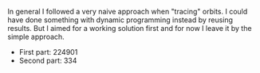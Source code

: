 In general I followed a very naive approach when "tracing" orbits.
I could have done something with dynamic programming instead by reusing results.
But I aimed for a working solution first and for now I leave it by the simple approach.

* First part: 224901
* Second part: 334
